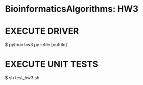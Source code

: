 # BioinformaticsAlgorithms: HW3

EXECUTE DRIVER
==============
$ python hw3.py infile [outfile]

EXECUTE UNIT TESTS
==================
$ sh test_hw3.sh
